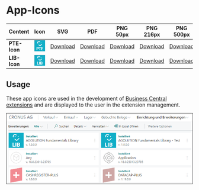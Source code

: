 # App-Icons

| Content      | Icon         | SVG                 | PDF                 | PNG 50px              | PNG 216px              | PNG 500px              | PNG 1000px              |
| ------------ | ------------ | ------------------- | ------------------- | --------------------- | ---------------------- | ---------------------- | ----------------------- |
| **PTE-Icon** | ![PTE-PNG50] | [Download][PTE-SVG] | [Download][PTE-PDF] | [Download][PTE-PNG50] | [Download][PTE-PNG216] | [Download][PTE-PNG500] | [Download][PTE-PNG1000] |
| **LIB-Icon** | ![LIB-PNG50] | [Download][LIB-SVG] | [Download][LIB-PDF] | [Download][LIB-PNG50] | [Download][LIB-PNG216] | [Download][LIB-PNG500] | [Download][LIB-PNG1000] |

[PTE-SVG]: app-icon-pte.svg
[PTE-PDF]: app-icon-pte.pdf
[PTE-PNG50]: app-icon-pte-50px.png
[PTE-PNG216]: app-icon-pte-216px.png
[PTE-PNG500]: app-icon-pte-500px.png
[PTE-PNG1000]: app-icon-pte-1000px.png

[LIB-SVG]: app-icon-lib.svg
[LIB-PDF]: app-icon-lib.pdf
[LIB-PNG50]: app-icon-lib-50px.png
[LIB-PNG216]: app-icon-lib-216px.png
[LIB-PNG500]: app-icon-lib-500px.png
[LIB-PNG1000]: app-icon-lib-1000px.png

## Usage

These app icons are used in the development of [Business Central extensions](https://agolution.com/go/appsource-agolution) and are displayed to the user in the extension management.

![Extensions in Business Central](../helpful-media/screenshot-business-central.png)
